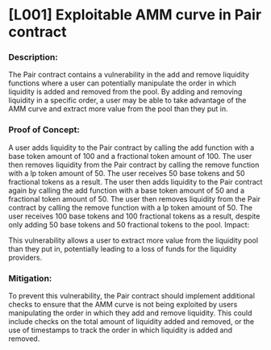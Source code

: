 # [L001] Exploitable AMM curve in Pair contract

### Description:

The Pair contract contains a vulnerability in the add and remove liquidity functions where a user can potentially manipulate the order in which liquidity is added and removed from the pool. By adding and removing liquidity in a specific order, a user may be able to take advantage of the AMM curve and extract more value from the pool than they put in.

### Proof of Concept:

A user adds liquidity to the Pair contract by calling the add function with a base token amount of 100 and a fractional token amount of 100.
The user then removes liquidity from the Pair contract by calling the remove function with a lp token amount of 50.
The user receives 50 base tokens and 50 fractional tokens as a result.
The user then adds liquidity to the Pair contract again by calling the add function with a base token amount of 50 and a fractional token amount of 50.
The user then removes liquidity from the Pair contract by calling the remove function with a lp token amount of 50.
The user receives 100 base tokens and 100 fractional tokens as a result, despite only adding 50 base tokens and 50 fractional tokens to the pool.
Impact:

This vulnerability allows a user to extract more value from the liquidity pool than they put in, potentially leading to a loss of funds for the liquidity providers.

### Mitigation:

To prevent this vulnerability, the Pair contract should implement additional checks to ensure that the AMM curve is not being exploited by users manipulating the order in which they add and remove liquidity. This could include checks on the total amount of liquidity added and removed, or the use of timestamps to track the order in which liquidity is added and removed.